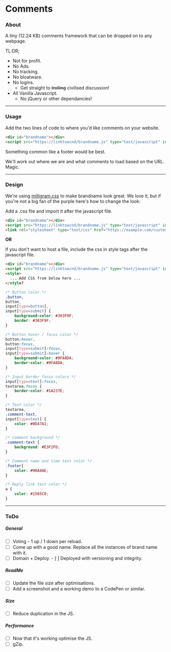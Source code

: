 # Comments

### About

A tiny (12.24 KB) comments framework that can be dropped on to any webpage. 


TL:DR;

- Not for profit.
- No Ads.
- No tracking.
- No bloatware.
- No logins.
  - Get straight to ~~trolling~~ civilised discussion!
- All Vanilla Javascript. 
  - No jQuery or other dependancies! 


---


### Usage

Add the two lines of code to where you'd like comments on your website.

```html
<div id="brandname"></div>
<script src="https://linktoacnd/brandname.js" type="text/javascript" integrity="abc123"></script>
```

Something common like a footer would be best. 

We'll work out where we are and what comments to load based on the URL. Magic.


---


### Design

We're using [milligram.css](https://github.com/milligram/milligram) to make brandname look great. We love it, but if you're not a big fan of the purple here's how to change the look:

Add a .css file and import it after the javascript file.

```html
<div id="brandname"></div>
<script src="https://linktoacnd/brandname.js" type="text/javascript" integrity="abc123"></script>
<link rel="stylesheet" type="text/css" href="https://example.com/customestyles.css" />
```

**OR**

If you don't want to host a file, include the css in style tags after the javascript file.
```html
<div id="brandname"></div>
<script src="https://linktoacnd/brandname.js" type="text/javascript" integrity="abc123"></script>
<style>
  ... Add CSS from below here ...
</style?
```

```css
/* Button color */
.button,
button,
input[type=button],
input[type=submit] {
    background-color: #303F9F;
    border: #303F9F;
}

/* Button hover / focus color */
button:hover,
button:focus,
input[type=submit]:focus,
input[type=submit]:hover {
    background-color: #9FA8DA;
    border-color: #9FA8DA;
}

/* Input border focus colors */
input[type=text]:focus,
textarea:focus {
    border-color: #1A237E;
}

/* Text color */
textarea,
.comment-text,
input[type=text] {
    color: #0D47A1;
}

/* Comment background */
.comment-text {
    background: #E3F2FD;
}

/* Comment name and time text color */
.footer{
    color: #90A4AE;
}

/* Reply link text color */
a {
    color: #1565C0;
}

```


---


### ToDo

##### General

- [ ] Voting - 1 up / 1 down per reload.
- [ ] Come up with a good name. Replace all the instances of brand name with it.
- [ ] Domain + Deploy.
      - [ ] Deployed with versioning and integrity.

##### ReadMe

- [ ] Update the file size after optimisations.
- [ ] Add a screenshot and a working demo to a CodePen or similar.

##### Size

- [ ] Reduce duplication in the JS.

##### Performance

- [ ] Now that it's working optimise the JS.
- [ ] gZip.
